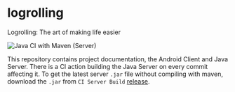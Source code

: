 # logrolling
Logrolling: The art of making life easier

![Java CI with Maven (Server)](https://github.com/palmenros/logrolling/workflows/Java%20CI%20with%20Maven%20(Server)/badge.svg)

This repository contains project documentation, the Android Client and Java Server. There is a CI action building the Java Server on every commit affecting it. To get the latest server `.jar` file without compiling with maven, download the `.jar` from `CI Server Build` [release](https://github.com/palmenros/logrolling/releases/tag/CI).
